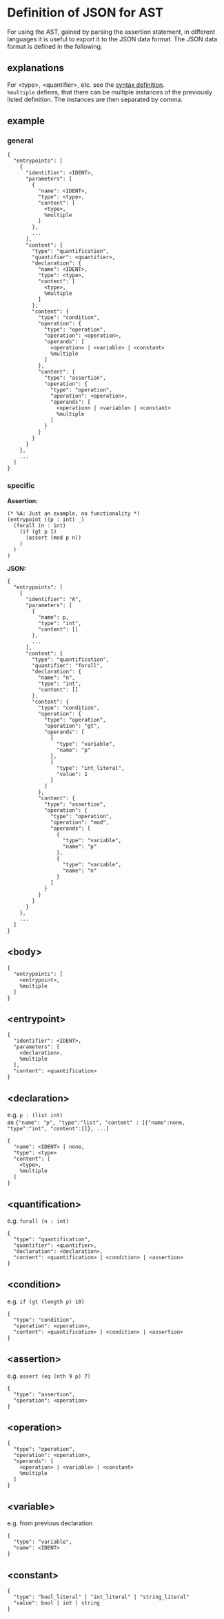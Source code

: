 Definition of JSON for AST
==========================
For using the AST, gained by parsing the assertion statement, in different languages it is useful to export it to the JSON data format. The JSON data format is defined in the following.

explanations
------------
For \<type>, \<quantifier>, etc. see the [syntax definition](https://github.com/proglang/tezos-project/tree/master/assertions/grammar).  
`%multiple` defines, that there can be multiple instances of the previously listed definition. The instances are then separated by comma.

example
-------
### general
```
{
  "entrypoints": [
    {
      "identifier": <IDENT>,
      "parameters": [
        {
          "name": <IDENT>,
          "type": <type>,
          "content": [
            <type>,
            %multiple
          ]
        },
        ...
      ],
      "content": {
        "type": "quantification",
        "quantifier": <quantifier>,
        "declaration": {
          "name": <IDENT>,
          "type": <type>,
          "content": [
            <type>,
            %multiple
          ]
        },
        "content": {
          "type": "condition",
          "operation": {
            "type": "operation",
            "operation": <operation>,
            "operands": [
              <operation> | <variable> | <constant>
              %multiple
            ]
          },
          "content": {
            "type": "assertion",
            "operation": {
              "type": "operation",
              "operation": <operation>,
              "operands": [
                <operation> | <variable> | <constant>
                %multiple
              ]
            }
          }
        }
      }
    },
    ...
  ]
}
```

### specific
**Assertion:**
```
(* %A: Just an example, no functionality *)
(entrypoint ((p : int) _)
  (forall (n : int)
    (if (gt p 1)
      (assert (mod p n))
    )
  )
)
```

**JSON:**
```
{
  "entrypoints": [
    {
      "identifier": "A",
      "parameters": [
        {
          "name": p,
          "type": "int",
          "content": []
        },
        ...
      ],
      "content": {
        "type": "quantification",
        "quantifier": "forall",
        "declaration": {
          "name": "n",
          "type": "int",
          "content": []
        },
        "content": {
          "type": "condition",
          "operation": {
            "type": "operation",
            "operation": "gt",
            "operands": [
              {
                "type": "variable",
                "name": "p"
              },
              {
                "type": "int_literal",
                "value": 1
              }
            ]
          },
          "content": {
            "type": "assertion",
            "operation": {
              "type": "operation",
              "operation": "mod",
              "operands": [
                {
                  "type": "variable",
                  "name": "p"
                },
                {
                  "type": "variable",
                  "name": "n"
                }
              ]
            }
          }
        }
      }
    },
    ...
  ]
}
```

\<body>
------
```
{
  "entrypoints": [
    <entrypoint>,
    %multiple
  ]
}
```

\<entrypoint>
------------
```
{
  "identifier": <IDENT>,
  "parameters": [
    <declaration>,
    %multiple
  ],
  "content": <quantification>
}
```

\<declaration>
---------
e.g. `p : (list int)`  
as `{"name": "p", "type":"list", "content" : [{"name":none, "type":"int", "content":[]}, ...]`

```
{
  "name": <IDENT> | none,
  "type": <type>
  "content": [
    <type>,
    %multiple
  ]
}
```

\<quantification>
-----------
e.g. `forall (n : int)`

```
{
  "type": "quantification",
  "quantifier": <quantifier>,
  "declaration": <declaration>,
  "content": <quantification> | <condition> | <assertion>
}
```

\<condition>
-----------
e.g. `if (gt (length p) 10)`

```
{
  "type": "condition",
  "operation": <operation>,
  "content": <quantification> | <condition> | <assertion>
}
```

\<assertion>
------------
e.g. `assert (eq (nth 9 p) 7)`

```
{
  "type": "assertion",
  "operation": <operation>
}
```

\<operation>
------------
```
{
  "type": "operation",
  "operation": <operation>,
  "operands": [
    <operation> | <variable> | <constant>
    %multiple
  ]
}
```

\<variable>
------------
e.g. from previous declaration

```
{
  "type": "variable",
  "name": <IDENT>
}
```

\<constant>
-----------
```
{
  "type": "bool_literal" | "int_literal" | "string_literal"
  "value": bool | int | string
}
```
